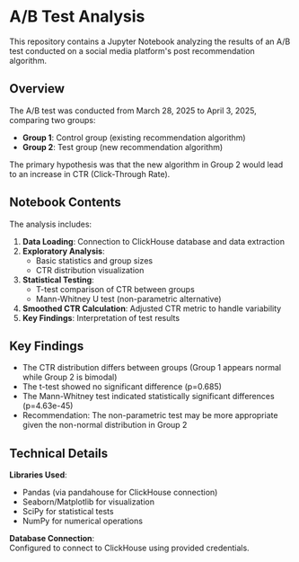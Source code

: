 # A/B Test Analysis

This repository contains a Jupyter Notebook analyzing the results of an A/B test conducted on a social media platform's post recommendation algorithm.

## Overview

The A/B test was conducted from March 28, 2025 to April 3, 2025, comparing two groups:
- **Group 1**: Control group (existing recommendation algorithm)
- **Group 2**: Test group (new recommendation algorithm)

The primary hypothesis was that the new algorithm in Group 2 would lead to an increase in CTR (Click-Through Rate).

## Notebook Contents

The analysis includes:

1. **Data Loading**: Connection to ClickHouse database and data extraction
2. **Exploratory Analysis**: 
   - Basic statistics and group sizes
   - CTR distribution visualization
3. **Statistical Testing**:
   - T-test comparison of CTR between groups
   - Mann-Whitney U test (non-parametric alternative)
4. **Smoothed CTR Calculation**: Adjusted CTR metric to handle variability
5. **Key Findings**: Interpretation of test results

## Key Findings

- The CTR distribution differs between groups (Group 1 appears normal while Group 2 is bimodal)
- The t-test showed no significant difference (p=0.685)
- The Mann-Whitney test indicated statistically significant differences (p=4.63e-45)
- Recommendation: The non-parametric test may be more appropriate given the non-normal distribution in Group 2

## Technical Details

**Libraries Used**:
- Pandas (via pandahouse for ClickHouse connection)
- Seaborn/Matplotlib for visualization
- SciPy for statistical tests
- NumPy for numerical operations

**Database Connection**:  
Configured to connect to ClickHouse using provided credentials.
